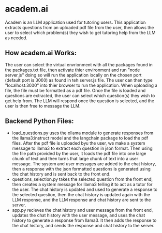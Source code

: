 # academ.ai
  Academ is an LLM application used for tutoring users. This application extracts questions from an uploaded pdf file from the user, then allows the user to select which problem(s) they wish to get tutoring help from the LLM as needed.

## How academ.ai Works:
  The user can select the virtual envrionment with all the packages found in the packages.txt file, then activate thier environment and run "node server.js" doing so will run the application locally on the chosen port (default port is 3000) as found in teh server.js file. The user can then type "localhost:3000" into thier browser to run the application. When uploading a file, the file must be formatted as a pdf file. Once the file is loaded and questions are extracted, the user can select which question(s) they wish to get help from. The LLM will respond once the question is selected, and the user is then free to message the LLM.

## Backend Python Files:
  * load_questions.py uses the ollama module to generate responses from the llama3:instruct model and the langchain package to load the pdf files. After the pdf file is uploaded byu the user, we make a system message to llama3 to extract each question in json format. Then using the file path provided by the user, it loads the pdf file into one large chunk of text and then turns that large chunk of text into a user message. The system and user messages are added to the chat history, then a response with the json formatted questions is generated using the chat history and is sent back to the front end.
  * questions_selection.py takes the selected question from the front end, then creates a system message for llama3 telling it to act as a tutor for the user. The chat history is updated and used to generate a response to the selected question, then the chat history is updated again with the LLM response, and the LLM response and chat history are sent to the server.
  * app.py recieves the chat history and user message from the front end, updates the chat history with the user message, and uses the chat history to generate a response from llama3. It then adds the response to the chat history, and sends the response and chat history to the server.